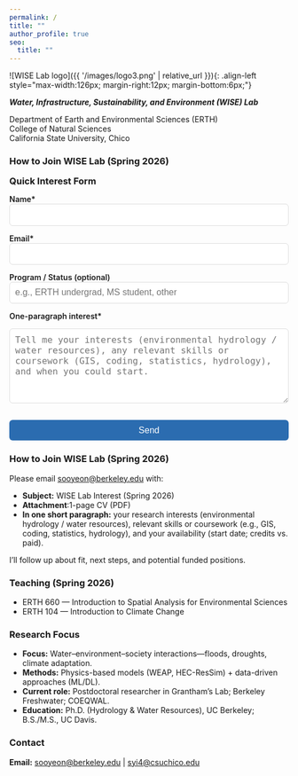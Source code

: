 ```yaml
---
permalink: /
title: ""
author_profile: true
seo:
  title: ""
---
```


![WISE Lab logo]({{ '/images/logo3.png' | relative_url }}){: .align-left style="max-width:126px; margin-right:12px; margin-bottom:6px;"}

**_Water, Infrastructure, Sustainability, and Environment (WISE) Lab_**

Department of Earth and Environmental Sciences (ERTH)  
College of Natural Sciences  
California State University, Chico


### How to Join WISE Lab (Spring 2026)
<form action="https://formsubmit.co/sooyeon@berkeley.edu" method="POST">
  <!-- form header (optional) -->
  <h3>Quick Interest Form</h3>

  <label for="name">Name*</label>
  <input type="text" id="name" name="name" required>

  <label for="email">Email*</label>
  <input type="email" id="email" name="email" required>

  <label for="program">Program / Status (optional)</label>
  <input type="text" id="program" name="program" placeholder="e.g., ERTH undergrad, MS student, other">

  <label for="interest">One-paragraph interest*</label>
  <textarea id="interest" name="interest" rows="6" required
    placeholder="Tell me your interests (environmental hydrology / water resources), any relevant skills or coursework (GIS, coding, statistics, hydrology), and when you could start."></textarea>

  <!-- Hidden fields -->
  <input type="hidden" name="_subject" value="WISE Lab Interest (Spring 2026)">
  <input type="hidden" name="_next" value="https://sooyeonyi.github.io/thanks/">
  <input type="text" name="_honey" style="display:none"> <!-- spam trap -->
  <input type="hidden" name="_captcha" value="false">

  <button type="submit">Send</button>
</form>

<style>
/* quick, clean form styling that matches Minimal Mistakes */
form h3 { margin: 0 0 .5rem; }
form label { display:block; margin-top:.75rem; font-weight:600; }
form input, form textarea, form button {
  width:100%; max-width:720px; padding:.6rem; font-size:1rem;
  border:1px solid #ddd; border-radius:6px;
}
form textarea { resize:vertical; }
form button { margin-top:1rem; cursor:pointer; border:0; background:#2b6cb0; color:#fff; }
form button:hover { background:#225a99; }
</style>

### How to Join WISE Lab (Spring 2026)
Please email [sooyeon@berkeley.edu](mailto:sooyeon@berkeley.edu) with:
- **Subject:** WISE Lab Interest (Spring 2026)
- **Attachment**:1-page CV (PDF)
- **In one short paragraph:** your research interests (environmental hydrology / water resources), relevant skills or coursework (e.g., GIS, coding, statistics, hydrology), and your availability (start date; credits vs. paid).

I’ll follow up about fit, next steps, and potential funded positions.

### Teaching (Spring 2026)
- ERTH 660 — Introduction to Spatial Analysis for Environmental Sciences
- ERTH 104 — Introduction to Climate Change

### Research Focus
- **Focus:** Water–environment–society interactions—floods, droughts, climate adaptation.  
- **Methods:** Physics-based models (WEAP, HEC-ResSim) + data-driven approaches (ML/DL).  
- **Current role:** Postdoctoral researcher in Grantham’s Lab; Berkeley Freshwater; COEQWAL.  
- **Education:** Ph.D. (Hydrology & Water Resources), UC Berkeley; B.S./M.S., UC Davis.

### Contact
**Email:** [sooyeon@berkeley.edu](mailto:sooyeon@berkeley.edu) \| [syi4@csuchico.edu](mailto:syi4@csuchico.edu)
